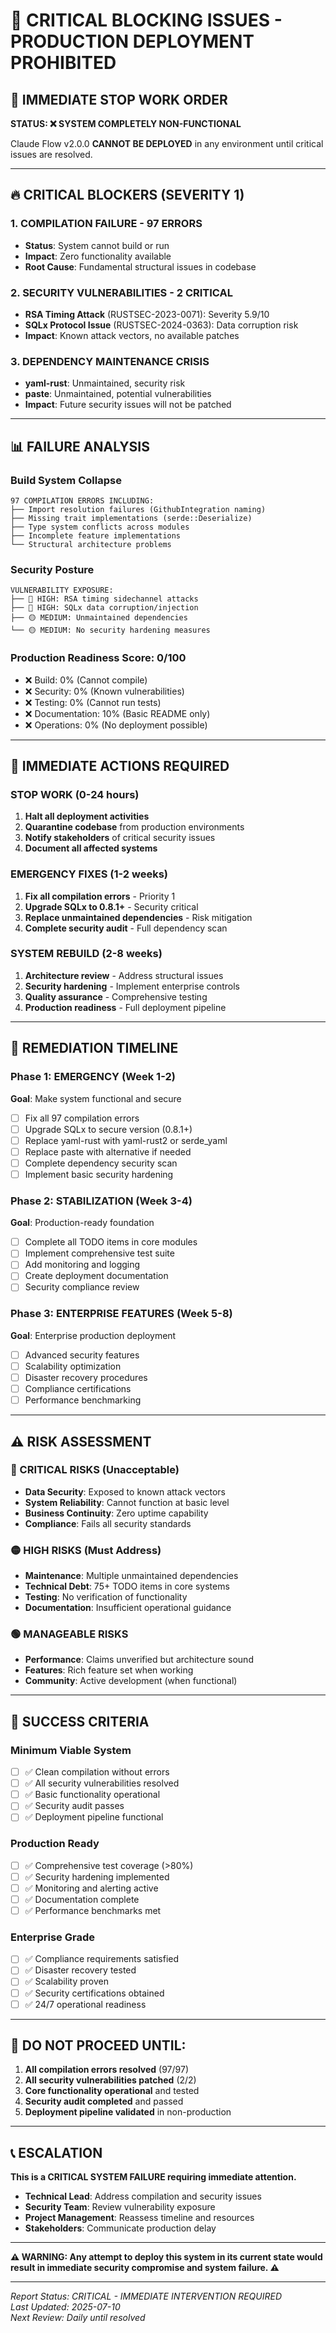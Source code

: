 # 🚨 CRITICAL BLOCKING ISSUES - PRODUCTION DEPLOYMENT PROHIBITED

## 🛑 **IMMEDIATE STOP WORK ORDER**

**STATUS: ❌ SYSTEM COMPLETELY NON-FUNCTIONAL**

Claude Flow v2.0.0 **CANNOT BE DEPLOYED** in any environment until critical issues are resolved.

---

## 🔥 **CRITICAL BLOCKERS (SEVERITY 1)**

### 1. COMPILATION FAILURE - 97 ERRORS
- **Status**: System cannot build or run
- **Impact**: Zero functionality available
- **Root Cause**: Fundamental structural issues in codebase

### 2. SECURITY VULNERABILITIES - 2 CRITICAL
- **RSA Timing Attack** (RUSTSEC-2023-0071): Severity 5.9/10
- **SQLx Protocol Issue** (RUSTSEC-2024-0363): Data corruption risk
- **Impact**: Known attack vectors, no available patches

### 3. DEPENDENCY MAINTENANCE CRISIS
- **yaml-rust**: Unmaintained, security risk
- **paste**: Unmaintained, potential vulnerabilities
- **Impact**: Future security issues will not be patched

---

## 📊 **FAILURE ANALYSIS**

### Build System Collapse
```
97 COMPILATION ERRORS INCLUDING:
├── Import resolution failures (GithubIntegration naming)
├── Missing trait implementations (serde::Deserialize)
├── Type system conflicts across modules
├── Incomplete feature implementations
└── Structural architecture problems
```

### Security Posture
```
VULNERABILITY EXPOSURE:
├── 🔴 HIGH: RSA timing sidechannel attacks
├── 🔴 HIGH: SQLx data corruption/injection
├── 🟡 MEDIUM: Unmaintained dependencies
└── 🟡 MEDIUM: No security hardening measures
```

### Production Readiness Score: **0/100**
- ❌ Build: 0% (Cannot compile)
- ❌ Security: 0% (Known vulnerabilities)
- ❌ Testing: 0% (Cannot run tests)
- ❌ Documentation: 10% (Basic README only)
- ❌ Operations: 0% (No deployment possible)

---

## 🚨 **IMMEDIATE ACTIONS REQUIRED**

### STOP WORK (0-24 hours)
1. **Halt all deployment activities** 
2. **Quarantine codebase** from production environments
3. **Notify stakeholders** of critical security issues
4. **Document all affected systems**

### EMERGENCY FIXES (1-2 weeks)
1. **Fix all compilation errors** - Priority 1
2. **Upgrade SQLx to 0.8.1+** - Security critical
3. **Replace unmaintained dependencies** - Risk mitigation
4. **Complete security audit** - Full dependency scan

### SYSTEM REBUILD (2-8 weeks)
1. **Architecture review** - Address structural issues
2. **Security hardening** - Implement enterprise controls
3. **Quality assurance** - Comprehensive testing
4. **Production readiness** - Full deployment pipeline

---

## 🎯 **REMEDIATION TIMELINE**

### Phase 1: EMERGENCY (Week 1-2)
**Goal**: Make system functional and secure
- [ ] Fix all 97 compilation errors
- [ ] Upgrade SQLx to secure version (0.8.1+)
- [ ] Replace yaml-rust with yaml-rust2 or serde_yaml
- [ ] Replace paste with alternative if needed
- [ ] Complete dependency security scan
- [ ] Implement basic security hardening

### Phase 2: STABILIZATION (Week 3-4)
**Goal**: Production-ready foundation
- [ ] Complete all TODO items in core modules
- [ ] Implement comprehensive test suite
- [ ] Add monitoring and logging
- [ ] Create deployment documentation
- [ ] Security compliance review

### Phase 3: ENTERPRISE FEATURES (Week 5-8)
**Goal**: Enterprise production deployment
- [ ] Advanced security features
- [ ] Scalability optimization
- [ ] Disaster recovery procedures
- [ ] Compliance certifications
- [ ] Performance benchmarking

---

## ⚠️ **RISK ASSESSMENT**

### 🔴 CRITICAL RISKS (Unacceptable)
- **Data Security**: Exposed to known attack vectors
- **System Reliability**: Cannot function at basic level
- **Business Continuity**: Zero uptime capability
- **Compliance**: Fails all security standards

### 🟡 HIGH RISKS (Must Address)
- **Maintenance**: Multiple unmaintained dependencies
- **Technical Debt**: 75+ TODO items in core systems
- **Testing**: No verification of functionality
- **Documentation**: Insufficient operational guidance

### 🟢 MANAGEABLE RISKS
- **Performance**: Claims unverified but architecture sound
- **Features**: Rich feature set when working
- **Community**: Active development (when functional)

---

## 🎯 **SUCCESS CRITERIA**

### Minimum Viable System
- [ ] ✅ Clean compilation without errors
- [ ] ✅ All security vulnerabilities resolved
- [ ] ✅ Basic functionality operational
- [ ] ✅ Security audit passes
- [ ] ✅ Deployment pipeline functional

### Production Ready
- [ ] ✅ Comprehensive test coverage (>80%)
- [ ] ✅ Security hardening implemented
- [ ] ✅ Monitoring and alerting active
- [ ] ✅ Documentation complete
- [ ] ✅ Performance benchmarks met

### Enterprise Grade
- [ ] ✅ Compliance requirements satisfied
- [ ] ✅ Disaster recovery tested
- [ ] ✅ Scalability proven
- [ ] ✅ Security certifications obtained
- [ ] ✅ 24/7 operational readiness

---

## 🚫 **DO NOT PROCEED UNTIL:**

1. **All compilation errors resolved** (97/97)
2. **All security vulnerabilities patched** (2/2)
3. **Core functionality operational** and tested
4. **Security audit completed** and passed
5. **Deployment pipeline validated** in non-production

---

## 📞 **ESCALATION**

**This is a CRITICAL SYSTEM FAILURE requiring immediate attention.**

- **Technical Lead**: Address compilation and security issues
- **Security Team**: Review vulnerability exposure 
- **Project Management**: Reassess timeline and resources
- **Stakeholders**: Communicate production delay

---

**⚠️ WARNING: Any attempt to deploy this system in its current state would result in immediate security compromise and system failure. ⚠️**

---
*Report Status: CRITICAL - IMMEDIATE INTERVENTION REQUIRED*  
*Last Updated: 2025-07-10*  
*Next Review: Daily until resolved*